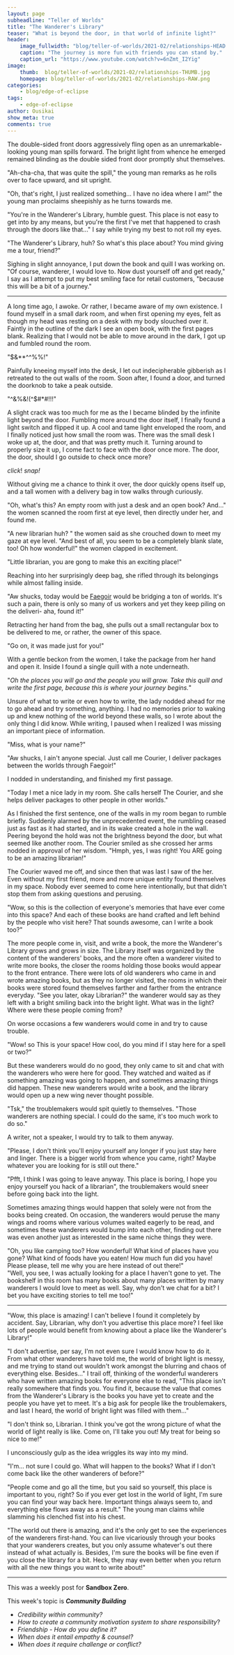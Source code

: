```yaml
---
layout: page
subheadline: "Teller of Worlds"
title: "The Wanderer's Library"
teaser: "What is beyond the door, in that world of infinite light?"
header:
    image_fullwidth: "blog/teller-of-worlds/2021-02/relationships-HEAD.png"
    caption: "The journey is more fun with friends you can stand by."
    caption_url: "https://www.youtube.com/watch?v=6nZmt_I2Yig"
image:
    thumb:  blog/teller-of-worlds/2021-02/relationships-THUMB.jpg
    homepage: blog/teller-of-worlds/2021-02/relationships-RAW.png
categories:
    - blog/edge-of-eclipse
tags:
    - edge-of-eclipse
author: Ousikai
show_meta: true
comments: true
---
```


The double-sided front doors aggressively fling open as an unremarkable-looking young man spills forward. The bright light from whence he emerged remained blinding as the double sided front door promptly shut themselves.

"Ah-cha-cha, that was quite the spill," the young man remarks as he rolls over to face upward, and sit upright. 

"Oh, that's right, I just realized something... I have no idea where I am!" the young man proclaims sheepishly as he turns towards me.

"You're in the Wanderer's Library, humble guest. This place is not easy to get into by any means, but you're the first I've met that happened to crash through the doors like that..." I say while trying my best to not roll my eyes.

"The Wanderer's Library, huh?  So what's this place about? You mind giving me a tour, friend?"

Sighing in slight annoyance, I put down the book and quill I was working on. "Of course, wanderer, I would love to. Now dust yourself off and get ready," I say as I attempt to put my best smiling face for retail customers, "because this will be a bit of a journey."

----
A long time ago, I awoke. Or rather, I became aware of my own existence. I found myself in a small dark room, and when first opening my eyes, felt as though my head was resting on a desk with my body slouched over it. Faintly in the outline of the dark I see an open book, with the first pages blank. Realizing that I would not be able to move around in the dark, I got up and fumbled round the room. 

"$&**^^%%!"

Painfully kneeing myself into the desk, I let out indecipherable gibberish as I retreated to the out walls of the room. Soon after, I found a door, and turned the doorknob to take a peak outside. 

"^&%&!(^$#*#!!!"

A slight crack was too much for me as the I became blinded by the infinite light beyond the door. Fumbling more around the door itself, I finally found a light switch and flipped it up. A cool and tame light enveloped the room, and I finally noticed just how small the room was. There was the small desk I woke up at, the door, and that was pretty much it. Turning around to properly size it up, I come fact to face with the door once more. The door, the door, should I go outside to check once more? 

*click*! 
*snap!*

Without giving me a chance to think it over, the door quickly opens itself up, and a tall women with a delivery bag in tow walks through curiously. 

"Oh, what's this? An empty room with just a desk and an open book? And..." the women scanned the room first at eye level, then directly under her, and found me.

"A new librarian huh? " the women said as she crouched down to meet my gaze at eye level.
"And best of all, you seem to be a completely blank slate, too! Oh how wonderful!" the women clapped in excitement. 

"Little librarian, you are gong to make this an exciting place!"

Reaching into her surprisingly deep bag, she rifled through its belongings while almost falling inside.

"Aw shucks, today would be [Faegoir](http://www.hungarianreview.com/print/20131201_the_tree_that_reached_the_sky_a_hungarian_folk_tale) would be bridging a ton of worlds. It's such a pain, there is only so many of us workers and yet they keep piling on the deliveri- aha, found it!"

Retracting her hand from the bag, she pulls out a small rectangular box to be delivered to me, or rather, the owner of this space.

"Go on, it was made just for you!"

With a gentle beckon from the women, I take the package from her hand and open it. Inside I found a single quill with a note underneath. 

"*Oh the places you will go and the people you will grow. Take this quill and write the first page, because this is where your journey begins.*" 

Unsure of what to write or even how to write, the lady nodded ahead for me to go ahead and try something, anything. I had no memories prior to waking up and knew nothing of the world beyond these walls, so I wrote about the only thing I did know. While writing, I paused when I realized I was missing an important piece of information. 

"Miss, what is your name?"

"Aw shucks, I ain't anyone special. Just call me Courier, I deliver packages between the worlds through Faegoir!"

I nodded in understanding, and finished my first passage.

"Today I met a nice lady in my room. She calls herself The Courier, and she helps deliver packages to other people in other worlds." 

As I finished the first sentence, one of the walls in my room began to rumble briefly. Suddenly alarmed by the unprecedented event, the rumbling ceased just as fast as it had started, and in its wake created a hole in the wall. Peering beyond the hold was not the brightness beyond the door, but what seemed like another room. The Courier smiled as she crossed her arms nodded in approval of her wisdom. "Hmph, yes, I was right! You ARE going to be an amazing librarian!"

The Courier waved me off, and since then that was last I saw of the her. Even without my first friend, more and more unique entity found themselves in my space. Nobody ever seemed to come here intentionally, but that didn't stop them from asking questions and perusing. 

"Wow, so this is the collection of everyone's memories that have ever come into this space? And each of these books are hand crafted and left behind by the people who visit here? That sounds awesome, can I write a book too?"

The more people come in, visit, and write a book, the more the Wanderer's Library grows and grows in size. The Library itself was organized by the content of the wanderers' books, and the more often a wanderer visited to write more books, the closer the rooms holding those books would appear to the front entrance. There were lots of old wanderers who came in and wrote amazing books, but as they no longer visited, the rooms in which their books were stored found themselves farther and farther from the entrance everyday. "See you later, okay Librarian?" the wanderer would say as they left with a bright smiling back into the bright light. What was in the light? Where were these people coming from? 

On worse occasions a few wanderers would come in and try to cause trouble. 

"Wow! so This is your space! How cool, do you mind if I stay here for a spell or two?" 

But these wanderers would do no good, they only came to sit and chat with the wanderers who were here for good. They watched and waited as if something amazing was going to happen, and sometimes amazing things did happen. These new wanderers would write a book, and the library would open up a new wing never thought possible. 

"Tsk," the troublemakers would spit quietly to themselves. "Those wanderers are nothing special. I could do the same, it's too much work to do so." 

A writer, not a speaker, I would try to talk to them anyway. 

"Please, I don't think you'll enjoy yourself any longer if you just stay here and linger. There is a bigger world from whence you came, right? Maybe whatever you are looking for is still out there." 

"Pfft, I think I was going to leave anyway. This place is boring, I hope you enjoy yourself you hack of a librarian", the troublemakers would sneer before going back into the light.

Sometimes amazing things would happen that solely were not from the books being created. On occasion, the wanderers would peruse the many wings and rooms where various volumes waited eagerly to be read, and sometimes these wanderers would bump into each other, finding out there was even another just as interested in the same niche things they were. 

"Oh, you like camping too? How wonderful! What kind of places have you gone? What kind of foods have you eaten! How much fun did you have! Please please, tell me why you are here instead of out there!"  
"Well, you see, I was actually looking for a place I haven't gone to yet. The bookshelf in this room has many books about many places written by many wanderers I would love to meet as well. Say, why don't we chat for a bit? I bet you have exciting stories to tell me too!"

------

"Wow, this place is amazing! I can't believe I found it completely by accident. Say, Librarian, why don't you advertise this place more? I feel like lots of people would benefit from knowing about a place like the Wanderer's Library!"

"I don't advertise, per say, I'm not even sure I would know how to do it. From what other wanderers have told me, the world of bright light is messy, and me trying to stand out wouldn't work amongst the blurring and chaos of everything else. Besides..." I trail off, thinking of the wonderful wanderers who have written amazing books for everyone else to read, "This place isn't really somewhere that finds you. You find it, because the value that comes from the Wanderer's Library is the books you have yet to create and the people you have yet to meet. It's a big ask for people like the troublemakers, and last I heard, the world of bright light was filled with them..." 

"I don't think so, Librarian. I think you've got the wrong picture of what the world of light really is like. Come on, I'll take you out! My treat for being so nice to me!"

I unconsciously gulp as the idea wriggles its way into my mind.

"I'm... not sure I could go. What will happen to the books? What if I don't come back like the other wanderers of before?"

"People come and go all the time, but you said so yourself, this place is important to you, right? So if you ever get lost in the world of light, I'm sure you can find your way back here. Important things always seem to, and everything else flows away as a result." The young man claims while slamming his clenched fist into his chest.

"The world out there is amazing, and it's the only get to see the experiences of the wanderers first-hand. You can live vicariously through your books that your wanderers creates, but you only assume whatever's out there instead of what actually is. Besides, I'm sure the books will be fine even if you close the library for a bit. Heck, they may even better when you return with all the new things you want to write about!"
 

-----

This was a weekly post for **Sandbox Zero**. 

This week's topic is ***Community Building***
* *Credibility within community?*
* *How to create a community motivation system to share responsibility*? 
* *Friendship - How do you define it?* 
* *When does it entail empathy & counsel?* 
* *When does it require challenge or conflict?*

